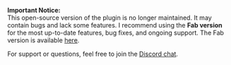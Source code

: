 **Important Notice:**  
This open-source version of the plugin is no longer maintained. It may contain bugs and lack some features. I recommend using the **Fab version** for the most up-to-date features, bug fixes, and ongoing support. The Fab version is available [here](https://www.fab.com/listings/771d5e74-3d7d-49b9-a682-7a6f7f86b94c).

For support or questions, feel free to join the [Discord chat](https://georgy.dev/discord).